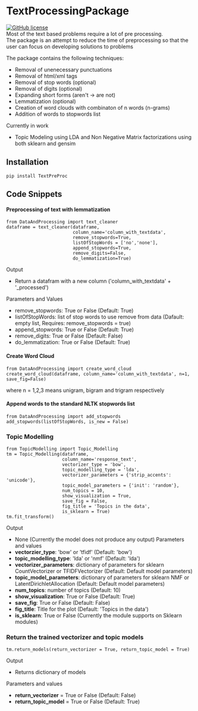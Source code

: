 # TextProcessingPackage

[![GitHub license](https://img.shields.io/github/license/Naereen/StrapDown.js.svg)](https://github.com/preethampaul/TextProcessingPAckage/blob/master/LICENSE) </br>
Most of the text based problems require a lot of pre processing. </br>
The package is an attempt to reduce the time of preprocessing so that the user can focus on developing solutions to problems

The package contains the following techniques:
* Removal of unenecessary punctuations
* Removal of html/xml tags
* Removal of stop words (optional)
* Removal of digits (optional)
* Expanding short forms (aren't -> are not)
* Lemmatization (optional)
* Creation of word clouds with combinaton of n words (n-grams)
* Addition of words to stopwords list

Currently in work
* Topic Modeling using LDA and Non Negative Matrix factorizations using both sklearn and gensim

## Installation
```
pip install TextPreProc
```

## Code Snippets
#### Preprocessing of text with lemmatization

```
from DataAndProcessing import text_cleaner
dataframe = text_cleaner(dataframe, 
                         column_name='column_with_textdata', 
                         remove_stopwords=True, 
                         listOfStopWords = ['no','none'], 
                         append_stopwords=True, 
                         remove_digits=False, 
                         do_lemmatization=True)
```
Output
* Return a datafram with a new column ('column_with_textdata' + '_processed')

Parameters and Values
* remove_stopwords: True or False (Default: True)
* listOfStopWords: list of stop words to use remove from data (Dafault: empty list, Requires: remove_stopwords = true)
* append_stopwords: True or False (Default: True)
* remove_digits: True or False (Default: False)
* do_lemmatization: True or False (Default: True)

#### Create Word Cloud

```
from DataAndProcessing import create_word_cloud
create_word_cloud(dataframe, column_name='column_with_textdata', n=1, save_fig=False)
```
where n = 1,2,3 means unigram, bigram and trigram respectively

#### Append words to the standard NLTK stopwords list
```
from DataAndProcessing import add_stopwords
add_stopwords(listOfStopWords, is_new = False)
```
### Topic Modelling
```
from TopicModelling import Topic_Modelling
tm = Topic_Modelling(dataframe, 
                     column_name='response_text', 
                     vectorizer_type = 'bow', 
                     topic_modelling_type = 'lda', 
                     vectorizer_parameters = {'strip_accents': 'unicode'}, 
                     topic_model_parameters = {'init': 'random'}, 
                     num_topics = 10, 
                     show_visualization = True, 
                     save_fig = False, 
                     fig_title = 'Topics in the data', 
                     is_sklearn = True)
tm.fit_transform()
```
Output
* None (Currently the model does not produce any output)
Parameters and values
* **vectorzier_type**: 'bow' or 'tfidf' (Default: 'bow')
* **topic_modelling_type**: 'lda' or 'nmf' (Default: 'lda')
* **vectorizer_parameters**: dictionary of parameters for sklearn CountVectorizer or TFIDFVectorizer (Default: Default model parameters)
* **topic_model_parameters**: dictionary of parameters for sklearn NMF or LatentDirichletAllocation (Default: Default model parameters)
* **num_topics**: number of topics (Default: 10)
* **show_visualization**: True or False (Default: True)
* **save_fig**: True or False (Default: False)
* **fig_title**: Title for the plot (Default: 'Topics in the data')
* **is_sklearn**: True or False (Currently the module supports on Sklearn modules) 

### Return the trained vectorizer and topic models
```
tm.return_models(return_vectorizer = True, return_topic_model = True)
```
Output
* Returns dictionary of models 

Parameters and values
* **return_vectorizer** = True or False (Default: False)
* **return_topic_model** = True or False (Default: True)
